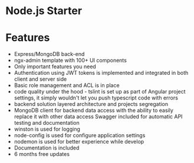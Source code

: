 # Node.js Starter

# Features

- Express/MongoDB back-end
- ngx-admin template with 100+ UI components
- Only important features you need
- Authentication using JWT tokens is implemented and integrated in both client and server side
- Basic role management and ACL is in place
- code quality under the hood - tslint is set up as part of Angular project settings, it simply wouldn't let you push typescript code with errors
- backend solution layered architecture and projects segregation
- MongoDB client for backend data access with the ability to easily replace it with other data access
Swagger included for automatic API testing and documentation
- winston is used for logging
- node-config is used for configure application settings
- nodemon is used for better experience while develop
- Documentation is included
- 6 months free updates

